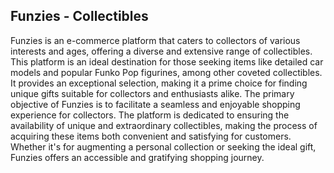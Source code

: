 <h2>Funzies - Collectibles</h2>
<p>
  Funzies is an e-commerce platform that caters to collectors of various
  interests and ages, offering a diverse and extensive range of collectibles.
  This platform is an ideal destination for those seeking items like detailed
  car models and popular Funko Pop figurines, among other coveted collectibles.
  It provides an exceptional selection, making it a prime choice for finding
  unique gifts suitable for collectors and enthusiasts alike. The primary
  objective of Funzies is to facilitate a seamless and enjoyable shopping
  experience for collectors. The platform is dedicated to ensuring the
  availability of unique and extraordinary collectibles, making the process of
  acquiring these items both convenient and satisfying for customers. Whether
  it's for augmenting a personal collection or seeking the ideal gift, Funzies
  offers an accessible and gratifying shopping journey.
</p>
